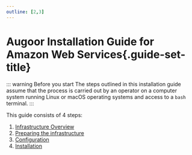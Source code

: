 ```yaml
---
outline: [2,3]
---
```


# Augoor Installation Guide for Amazon Web Services{.guide-set-title}

::: warning Before you start
The steps outlined in this installation guide assume that the process is carried out by an operator on a computer system running Linux or macOS operating systems and access to a `bash` terminal.
:::

This guide consists of 4 steps:

1. [Infrastructure Overview](./infrastructure_overview)
2. [Preparing the infrastructure](./preparing_infrastructure)
3. [Configuration](./configuration)
4. [Installation](./installation)
